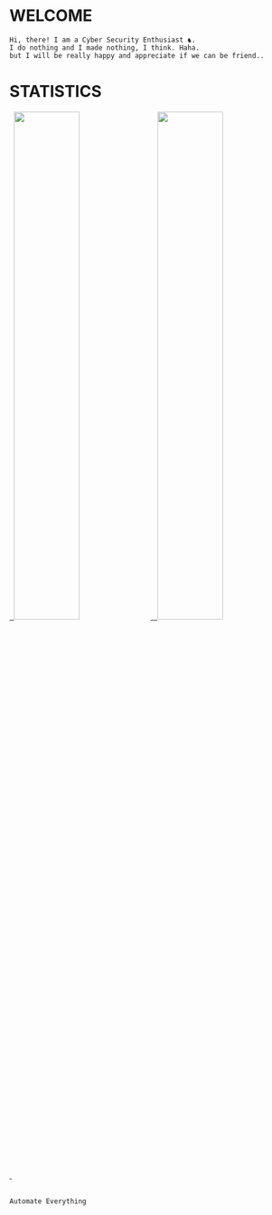 # __WELCOME__

    Hi, there! I am a Cyber Security Enthusiast ♞.
    I do nothing and I made nothing, I think. Haha.
    but I will be really happy and appreciate if we can be friend.. 

# __STATISTICS__
<div>
        <a href="https://github.com/th3rdctrl/" target="_blank">
            &nbsp;
            <img src = "https://github-readme-stats.vercel.app/api?username=th3rdctrl&show_icons=true&hide_title=true&line_height=30&theme=radical" style="width:48%;"/>
            &nbsp;
            <img src="https://github-readme-streak-stats.herokuapp.com/?user=th3rdctrl&show_icons=true&locale=en&layout=compact&line_height=28&theme=radical" style="width:48%;"/>
            &nbsp;
            <!-- <img align="center" src = "https://github-readme-stats.vercel.app/api/top-langs/?username=th3rdctrl&langs_count=4&layout=compact&theme=radical" style="width:49%;"/> -->
        </a>
</div>

<br>

    Automate Everything
